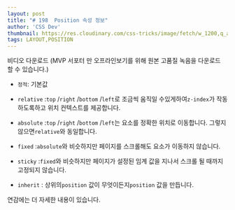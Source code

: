 ```yaml
---
layout: post
title: "# 198  Position 속성 정보"
author: 'CSS Dev'
thumbnail: https://res.cloudinary.com/css-tricks/image/fetch/w_1200,q_auto,f_auto/https://css-tricks.com/wp-content/uploads/2020/11/position-thumb.png
tags: LAYOUT,POSITION
---
```



비디오 다운로드
(MVP 서포터 만 오프라인보기를 위해 원본 고품질 녹음을 다운로드 할 수 있습니다.)
 

- `정적`: 기본값
 
- `relative` :`top` /`right` /`bottom` /`left`로 조금씩 움직일 수있게하여`z-index`가 작동하도록하고 위치 컨텍스트를 제공합니다.
 
- `absolute` :`top` /`right` /`bottom` /`left`는 요소를 정확한 위치로 이동합니다. 그렇지 않으면`relative`와 동일합니다.
 
- `fixed` :`absolute`와 비슷하지만 페이지를 스크롤해도 요소가 이동하지 않습니다.
 
- `sticky` :`fixed`와 비슷하지만 페이지가 설정된 임계 값을 지나서 스크롤 될 때까지 고정되지 않습니다.
 
- `inherit` : 상위의`position` 값이 무엇이든지`position` 값을 만듭니다.
 

연감에는 더 자세한 내용이 있습니다.
 